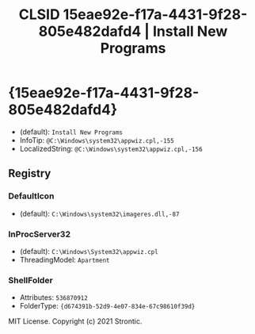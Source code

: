 ﻿---
title: "CLSID 15eae92e-f17a-4431-9f28-805e482dafd4 | Install New Programs"
excerpt: What is COM-Object CLSID 15eae92e-f17a-4431-9f28-805e482dafd4?
---

# {15eae92e-f17a-4431-9f28-805e482dafd4}

* (default): `Install New Programs`
* InfoTip: `@C:\Windows\system32\appwiz.cpl,-155`
* LocalizedString: `@C:\Windows\system32\appwiz.cpl,-156`

## Registry


### DefaultIcon

* (default): `C:\Windows\system32\imageres.dll,-87`

### InProcServer32

* (default): `C:\Windows\System32\appwiz.cpl`
* ThreadingModel: `Apartment`

### ShellFolder

* Attributes: `536870912`
* FolderType: `{d674391b-52d9-4e07-834e-67c98610f39d}`

MIT License. Copyright (c) 2021 Strontic.


